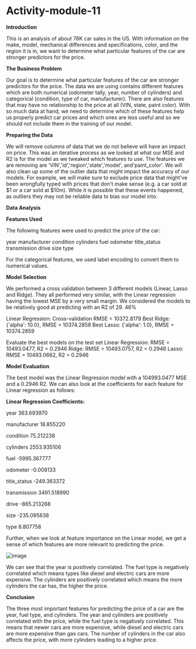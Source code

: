 # Activity-module-11

**Introduction**

This is an analysis of about 78K car sales in the US. With information on the make, model, mechanical differences and specifications, color, and the region it is in, we want to determine what particular features of the car are stronger predictors for the price.

**The Business Problem**

Our goal is to determine what particular features of the car are stronger predictors for the price. The data we are using contains different features which are both numerical (odometer tally, year, number of cylinders) and categorical (condition, type of car, manufacturer). There are also features that may have no relationship to the price at all (VIN, state, paint color). With so much data at hand, we need to determine which of these features help us properly predict car prices and which ones are less useful and so we should not include them in the training of our model. 

**Preparing the Data**

We will remove columns of data that we do not believe will have an impact on price. This was an iterative process as we looked at what our MSE and R2 is for the model as we tweaked which features to use. The features we are removing are 'VIN','id','region','state','model', and'paint_color'. We will also clean up some of the outlier data that might impact the accuracy of our models. For example, we will make sure to exclude price data that might've been wrongfully typed with prices that don't make sense (e.g. a car sold at $1 or a car sold at $10m). While it is possible that these events happened, as outliers they may not be reliable data to bias our model into. 

**Data Analysis**

**Features Used**

The following features were used to predict the price of the car:

year
manufacturer
condition
cylinders
fuel
odometer
title_status
transmission
drive
size
type

For the categorical features, we used label encoding to convert them to numerical values.

**Model Selection**

We performed a cross validation between 3 different models (Linear, Lasso and Ridge). They all performed very similar, with the Linear regression having the lowest MSE by a very small margin. We considered the models to be relatively good at predicting with an R2 of 29.
46%

Linear Regression: Cross-validation RMSE = 10372.8179
Best Ridge: {'alpha': 10.0}, RMSE = 10374.2858
Best Lasso: {'alpha': 1.0}, RMSE = 10374.2859

Evaluate the best models on the test set
Linear Regression: RMSE = 10493.0477, R2 = 0.2946
Ridge: RMSE = 10493.0757, R2 = 0.2946
Lasso: RMSE = 10493.0662, R2 = 0.2946

**Model Evaluation**

The best model was the Linear Regression model with a 104993.0477 MSE and a 0.2946 R2. We can also look at the coefficients for each feature for Linear regression as follows:

**Linear Regression Coefficients:**

year             363.693970

manufacturer      18.855220

condition         75.212238

cylinders       2553.935106

fuel           -5995.367777

odometer          -0.008133

title_status    -249.363372

transmission    3491.518990

drive           -865.213268

size            -235.095838

type               8.807758


Further, when we look at feature importance on the Linear model, we get a sense of which features are more relevant to predicting the price.

![image](https://github.com/user-attachments/assets/86e036f7-2434-4651-954e-1ae4d0c852c7)


We can see that the year is positively correlated. The fuel type is negatively correlated which means types like diesel and electric cars are more expensive. The cylinders are positively correlated which means the more cylinders the car has, the higher the price. 

**Conclusion**

The three most important features for predicting the price of a car are the year, fuel type, and cylinders. The year and cylinders are positively correlated with the price, while the fuel type is negatively correlated. This means that newer cars are more expensive, while diesel and electric cars are more expensive than gas cars. The number of cylinders in the car also affects the price, with more cylinders leading to a higher price. 
